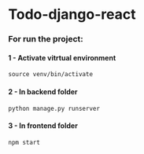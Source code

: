 # Todo-django-react

### For run the project:

#### 1 - Activate vitrtual environment 
```source venv/bin/activate```

#### 2 - In backend folder
```python manage.py runserver```

#### 3 - In frontend folder
```npm start```
